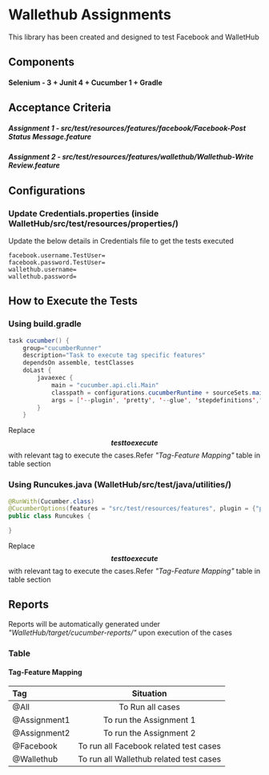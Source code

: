 # Wallethub Assignments

This library has been created and designed to test Facebook and WalletHub

## Components

#### Selenium - 3 + Junit 4 + Cucumber 1 + Gradle

## Acceptance Criteria

##### Assignment 1 - src/test/resources/features/facebook/Facebook-Post Status Message.feature

##### Assignment 2 - src/test/resources/features/wallethub/Wallethub-Write Review.feature

## Configurations

### Update Credentials.properties (inside WalletHub/src/test/resources/properties/)

Update the below details in Credentials file to get the tests executed
```
facebook.username.TestUser=
facebook.password.TestUser=
wallethub.username=
wallethub.password=

```

## How to Execute the Tests


### Using build.gradle


```java
task cucumber() {
    group="cucumberRunner"
    description="Task to execute tag specific features"
    dependsOn assemble, testClasses
    doLast {
        javaexec {
            main = "cucumber.api.cli.Main"
            classpath = configurations.cucumberRuntime + sourceSets.main.output + sourceSets.test.output
            args = ['--plugin', 'pretty', '--glue', 'stepdefinitions',"--tags", "$$testtoexecute$$", 'src/test/resources']
        }
    }

```
Replace **$$testtoexecute$$** with relevant tag to execute the cases.Refer *"Tag-Feature Mapping"* table in table section

### Using Runcukes.java (WalletHub/src/test/java/utilities/)


```java
@RunWith(Cucumber.class)
@CucumberOptions(features = "src/test/resources/features", plugin = {"pretty","html:target/cucumber-reports"},glue = {"stepdefinitions"},monochrome = false,tags= {"$$testtoexecute$$"})
public class Runcukes {

}
```
Replace **$$testtoexecute$$** with relevant tag to execute the cases.Refer *"Tag-Feature Mapping"* table in table section

## Reports

Reports will be automatically generated under *"WalletHub/target/cucumber-reports/"* upon execution of the cases


### Table 

#### Tag-Feature Mapping

| Tag |  Situation  |
|:-----|:--------:|
| @All   | To Run all cases |
| @Assignment1   |  To run the Assignment 1  |
| @Assignment2   |  To run the Assignment 2  |
| @Facebook   |  To run all Facebook related test cases  |
| @Wallethub    |  To run all Wallethub related test cases  |

